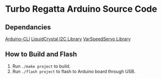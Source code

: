 # Turbo Regatta Arduino Source Code

## Dependancies

[Arduino-CLI](https://github.com/arduino/arduino-cli)
[LiquidCrystal I2C Library](https://github.com/johnrickman/LiquidCrystal_I2C)
[VarSpeedServo Library](https://github.com/netlabtoolkit/VarSpeedServo)

## How to Build and Flash

1. Run `./make project` to build.
2. Run `./flash project` to flash to Arduino board through USB.
